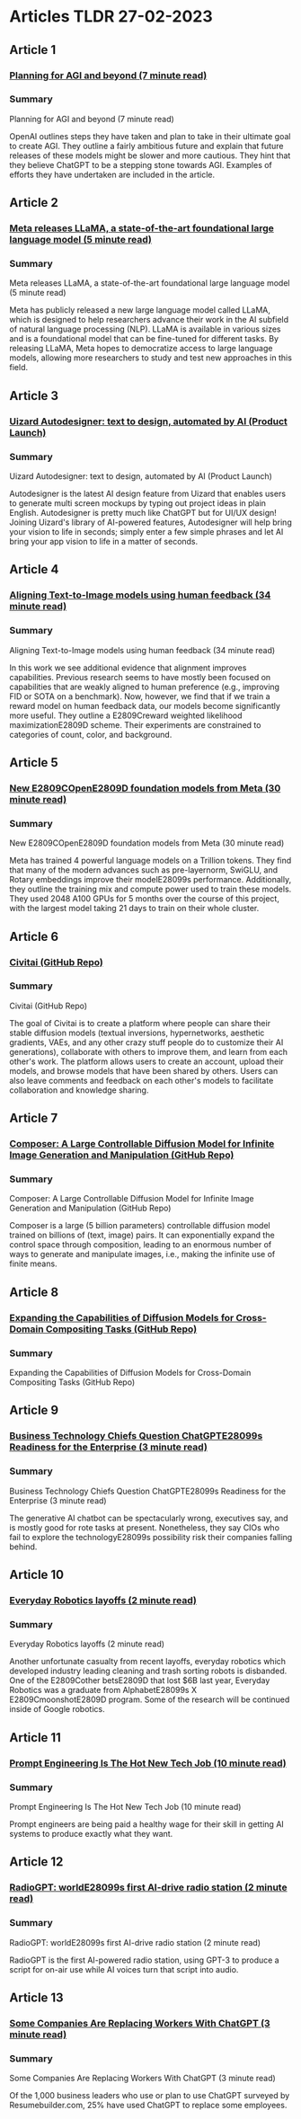 # Articles TLDR  27-02-2023

## Article 1
### [Planning for AGI and beyond (7 minute read)](https://tldr.tech)
### Summary 
 Planning for AGI and beyond (7 minute read)

OpenAI outlines steps they have taken and plan to take in their ultimate goal to create AGI. They outline a fairly ambitious future and explain that future releases of these models might be slower and more cautious. They hint that they believe ChatGPT to be a stepping stone towards AGI. Examples of efforts they have undertaken are included in the article.

## Article 2
### [Meta releases LLaMA, a state-of-the-art foundational large language model (5 minute read)](https://tldr.tech)
### Summary 
 Meta releases LLaMA, a state-of-the-art foundational large language model (5 minute read)

Meta has publicly released a new large language model called LLaMA, which is designed to help researchers advance their work in the AI subfield of natural language processing (NLP). LLaMA is available in various sizes and is a foundational model that can be fine-tuned for different tasks. By releasing LLaMA, Meta hopes to democratize access to large language models, allowing more researchers to study and test new approaches in this field.

## Article 3
### [Uizard Autodesigner: text to design, automated by AI (Product Launch)](https://tldr.tech)
### Summary 
 Uizard Autodesigner: text to design, automated by AI (Product Launch)

Autodesigner is the latest AI design feature from Uizard that enables users to generate multi screen mockups by typing out project ideas in plain English. Autodesigner is pretty much like ChatGPT but for UI/UX design! Joining Uizard's library of AI-powered features, Autodesigner will help bring your vision to life in seconds; simply enter a few simple phrases and let AI bring your app vision to life in a matter of seconds.

## Article 4
### [Aligning Text-to-Image models using human feedback (34 minute read)](https://tldr.tech)
### Summary 
 Aligning Text-to-Image models using human feedback (34 minute read)

In this work we see additional evidence that alignment improves capabilities. Previous research seems to have mostly been focused on capabilities that are weakly aligned to human preference (e.g., improving FID or SOTA on a benchmark). Now, however, we find that if we train a reward model on human feedback data, our models become significantly more useful. They outline a E2809Creward weighted likelihood maximizationE2809D scheme. Their experiments are constrained to categories of count, color, and background.

## Article 5
### [New E2809COpenE2809D foundation models from Meta (30 minute read)](https://tldr.tech)
### Summary 
 New E2809COpenE2809D foundation models from Meta (30 minute read)

Meta has trained 4 powerful language models on a Trillion tokens. They find that many of the modern advances such as pre-layernorm, SwiGLU, and Rotary embeddings improve their modelE28099s performance. Additionally, they outline the training mix and compute power used to train these models. They used 2048 A100 GPUs for 5 months over the course of this project, with the largest model taking 21 days to train on their whole cluster.

## Article 6
### [Civitai (GitHub Repo)](https://tldr.tech)
### Summary 
 Civitai (GitHub Repo)

The goal of Civitai is to create a platform where people can share their stable diffusion models (textual inversions, hypernetworks, aesthetic gradients, VAEs, and any other crazy stuff people do to customize their AI generations), collaborate with others to improve them, and learn from each other's work. The platform allows users to create an account, upload their models, and browse models that have been shared by others. Users can also leave comments and feedback on each other's models to facilitate collaboration and knowledge sharing.

## Article 7
### [Composer: A Large Controllable Diffusion Model for Infinite Image Generation and Manipulation (GitHub Repo)](https://tldr.tech)
### Summary 
 Composer: A Large Controllable Diffusion Model for Infinite Image Generation and Manipulation (GitHub Repo)

Composer is a large (5 billion parameters) controllable diffusion model trained on billions of (text, image) pairs. It can exponentially expand the control space through composition, leading to an enormous number of ways to generate and manipulate images, i.e., making the infinite use of finite means.

## Article 8
### [Expanding the Capabilities of Diffusion Models for Cross-Domain Compositing Tasks (GitHub Repo)](https://tldr.tech)
### Summary 
 Expanding the Capabilities of Diffusion Models for Cross-Domain Compositing Tasks (GitHub Repo)

## Article 9
### [Business Technology Chiefs Question ChatGPTE28099s Readiness for the Enterprise (3 minute read)](https://tldr.tech)
### Summary 
 Business Technology Chiefs Question ChatGPTE28099s Readiness for the Enterprise (3 minute read)

The generative AI chatbot can be spectacularly wrong, executives say, and is mostly good for rote tasks at present. Nonetheless, they say CIOs who fail to explore the technologyE28099s possibility risk their companies falling behind.

## Article 10
### [Everyday Robotics layoffs (2 minute read)](https://tldr.tech)
### Summary 
 Everyday Robotics layoffs (2 minute read)

Another unfortunate casualty from recent layoffs, everyday robotics which developed industry leading cleaning and trash sorting robots is disbanded. One of the E2809Cother betsE2809D that lost $6B last year, Everyday Robotics was a graduate from AlphabetE28099s X E2809CmoonshotE2809D program. Some of the research will be continued inside of Google robotics.

## Article 11
### [Prompt Engineering Is The Hot New Tech Job (10 minute read)](https://tldr.tech)
### Summary 
 Prompt Engineering Is The Hot New Tech Job (10 minute read)

Prompt engineers are being paid a healthy wage for their skill in getting AI systems to produce exactly what they want.

## Article 12
### [RadioGPT: worldE28099s first AI-drive radio station (2 minute read)](https://tldr.tech)
### Summary 
 RadioGPT: worldE28099s first AI-drive radio station (2 minute read)

RadioGPT is the first AI-powered radio station, using GPT-3 to produce a script for on-air use while AI voices turn that script into audio.

## Article 13
### [Some Companies Are Replacing Workers With ChatGPT (3 minute read)](https://tldr.tech)
### Summary 
 Some Companies Are Replacing Workers With ChatGPT (3 minute read)

Of the 1,000 business leaders who use or plan to use ChatGPT surveyed by Resumebuilder.com, 25% have used ChatGPT to replace some employees.

